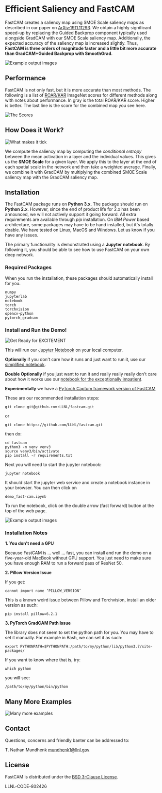 # Efficient Saliency and FastCAM 

FastCAM creates a saliency map using SMOE Scale saliency maps as described in our paper on 
[ArXiv:1911.11293](https://arxiv.org/abs/1911.11293). We obtain a highly significant speed-up by replacing
the Guided Backprop component typically used alongside GradCAM with our SMOE Scale saliency map.
Additionally, the expected accuracy of the saliency map is increased slightly. Thus, **FastCAM is three orders of magnitude faster and a little bit more accurate than GradCAM+Guided Backprop with SmoothGrad.** 

![Example output images](https://raw.githubusercontent.com/LLNL/fastcam/master/mdimg/fast-cam.ILSVRC2012_val_00049934.jpg)

## Performance

FastCAM is not only fast, but it is more accurate than most methods. The following is a list of [ROAR/KAR](https://arxiv.org/abs/1806.10758) ImageNet scores for different methods along with notes about performance. In gray is the total ROAR/KAR score. Higher is better. The last line is the score for the combined map you see here. 

![The Scores](https://raw.githubusercontent.com/LLNL/fastcam/master/mdimg/roar_kar.png)     

## How Does it Work?

![What makes it tick](https://raw.githubusercontent.com/LLNL/fastcam/master/mdimg/ResNet_w_Salmaps_2.jpg)   

We compute the saliency map by computing the *conditional entropy* between the mean activation in a layer and the individual values. This gives us the **SMOE Scale** for a given layer. We apply this to the layer at the end of each spatial scale in the network and then take a weighted average. Finally, we combine it with GradCAM by multiplying the combined SMOE Scale saliency map with the GradCAM saliency map. 

                 
## Installation

The FastCAM package runs on **Python 3.x**. The package should run on **Python 2.x**. However, since 
the end of product life for 2.x has been announced, we will not actively support it going forward. 
All extra requirements are available through *pip* installation. On *IBM Power* based architecture, 
some packages may have to be hand installed, but it's totally doable. We have tested on Linux, MacOS and Windows.
Let us know if you have any issues. 

The primary functionality is demonstrated using a **Jupyter notebook**. By following it, you should be
able to see how to use FastCAM on your own deep network. 

### Required Packages

When you run the installation, these packages should automatically install for you. 

	numpy
	jupyterlab
	notebook
	torch
	torchvision
	opencv-python
	pytorch_gradcam

### Install and Run the Demo!

![Get Ready for EXCITEMENT](https://steemitimages.com/p/DVAkPJXe6RxaMiozqQxRKBpPCPSqM5k9eEaBqfuGYnq1rZoVgJfgBwH61WPbdCwxa7N5TvBS59Jxtv?format=match&mode=fit&width=640)

This will run our [Jupyter Notebook](https://github.com/LLNL/fastcam/blob/master/demo_fast-cam.ipynb) on your local computer.

**Optionally** if you don't care how it runs and just want to run it, use our [simplified notebook](https://github.com/LLNL/fastcam/blob/master/demo_simple_fast-cam.ipynb).

**Double Optionally** if you just want to run it and really really really don't care about how it works use our [notebook for the exceptionally impatient](https://github.com/LLNL/fastcam/blob/master/demo_very-simple_fast-cam.ipynb).

**Experimentally** we have a [PyTorch Captum framework version of FastCAM](https://github.com/LLNL/fastcam/blob/master/demo-captum.ipynb)

These are our recommended installation steps:

	git clone git@github.com:LLNL/fastcam.git 
	
or 

	git clone https://github.com/LLNL/fastcam.git

then do:
	
	cd fastcam 
	python3 -m venv venv3 
	source venv3/bin/activate
	pip install -r requirements.txt

Next you will need to start the jupyter notebook:

	jupyter notebook
	
It should start the jupyter web service and create a notebook instance in your browser. You can then click on

	demo_fast-cam.ipynb
	
To run the notebook, click on the double arrow (fast forward) button at the top of the web page. 

![Example output images](https://raw.githubusercontent.com/LLNL/fastcam/master/mdimg/option.jpg)

### Installation Notes

**1. You don't need a GPU**

Because FastCAM is ... well ... fast, you can install and run the demo on a five-year-old MacBook without GPU support. You just need to make sure you have enough RAM to run a forward pass of ResNet 50.  

**2. Pillow Version Issue**

If you get:

	cannot import name ‘PILLOW_VERSION’
	
This is a known weird issue between Pillow and Torchvision, install an older version as such:

	pip install pillow=6.2.1
	
**3. PyTorch GradCAM Path Issue**

The library does not seem to set the python path for you. You may have to set it manually. For example in Bash,
we can set it as such:

	export PYTHONPATH=$PYTHONPATH:/path/to/my/python/lib/python3.7/site-packages/
	
If you want to know where that is, try:

	which python
	
you will see:

	/path/to/my/python/bin/python

## Many More Examples

![Many more examples](https://raw.githubusercontent.com/LLNL/fastcam/master/mdimg/many_fastcam_examples.jpg)   
	
## Contact

Questions, concerns and friendly banter can be addressed to: 

T. Nathan Mundhenk [mundhenk1@llnl.gov](mundhenk1@llnl.gov)

## License

FastCAM is distributed under the [BSD 3-Clause License](https://github.com/LLNL/fastcam/blob/master/LICENSE).

LLNL-CODE-802426



